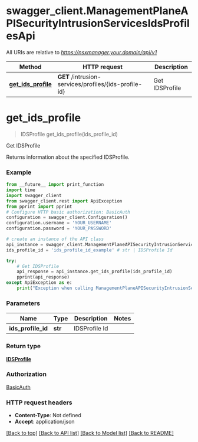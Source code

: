 # swagger_client.ManagementPlaneAPISecurityIntrusionServicesIdsProfilesApi

All URIs are relative to *https://nsxmanager.your.domain/api/v1*

Method | HTTP request | Description
------------- | ------------- | -------------
[**get_ids_profile**](ManagementPlaneAPISecurityIntrusionServicesIdsProfilesApi.md#get_ids_profile) | **GET** /intrusion-services/profiles/{ids-profile-id} | Get IDSProfile

# **get_ids_profile**
> IDSProfile get_ids_profile(ids_profile_id)

Get IDSProfile

Returns information about the specified IDSProfile. 

### Example
```python
from __future__ import print_function
import time
import swagger_client
from swagger_client.rest import ApiException
from pprint import pprint
# Configure HTTP basic authorization: BasicAuth
configuration = swagger_client.Configuration()
configuration.username = 'YOUR_USERNAME'
configuration.password = 'YOUR_PASSWORD'

# create an instance of the API class
api_instance = swagger_client.ManagementPlaneAPISecurityIntrusionServicesIdsProfilesApi(swagger_client.ApiClient(configuration))
ids_profile_id = 'ids_profile_id_example' # str | IDSProfile Id

try:
    # Get IDSProfile
    api_response = api_instance.get_ids_profile(ids_profile_id)
    pprint(api_response)
except ApiException as e:
    print("Exception when calling ManagementPlaneAPISecurityIntrusionServicesIdsProfilesApi->get_ids_profile: %s\n" % e)
```

### Parameters

Name | Type | Description  | Notes
------------- | ------------- | ------------- | -------------
 **ids_profile_id** | **str**| IDSProfile Id | 

### Return type

[**IDSProfile**](IDSProfile.md)

### Authorization

[BasicAuth](../README.md#BasicAuth)

### HTTP request headers

 - **Content-Type**: Not defined
 - **Accept**: application/json

[[Back to top]](#) [[Back to API list]](../README.md#documentation-for-api-endpoints) [[Back to Model list]](../README.md#documentation-for-models) [[Back to README]](../README.md)


